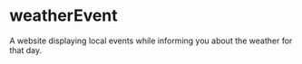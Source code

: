 # weatherEvent
A website displaying local events while informing you about the weather for that day.
